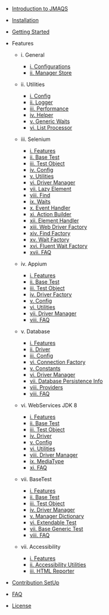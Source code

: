 - [Introduction to JMAQS ](../JMAQS_1/Introduction.md)

- [Installation](../JMAQS_1/ComingSoon.md)
- [Getting Started](../JMAQS_1/ComingSoon.md)


- Features

    - i. General
        - [i. Configurations](../JMAQS_1/general/Configurations.md)
        - [ii. Manager Store](../JMAQS_1/general/ManagerStore.md)

    - ii. Utilities
        - [i. Config](../JMAQS_1/utilities/helper/Config.md)
        - [ii. Logger](../JMAQS_1/utilities/Logger.md)
        - [iii. Performance](../JMAQS_1/utilities/Performance.md)
        - [iv. Helper](../JMAQS_1/ComingSoon.md)
        - [v. Generic Waits](../JMAQS_1/utilities/helper/GenericWaits.md)
        - [vi. List Processor](../JMAQS_1/utilities/helper/ListProcessor.md)

    - iii. Selenium
        - [i. Features](../JMAQS_1/selenium/SeleniumFeatures.md)
        - [ii. Base Test](../JMAQS_1/selenium/SeleniumBaseTest.md)
        - [iii. Test Object](../JMAQS_1/selenium/SeleniumTestObject.md)
        - [iv. Config](../JMAQS_1/selenium/SeleniumConfig.md)
        - [v. Utilities](../JMAQS_1/selenium/SeleniumUtilities.md)
        - [vi. Driver Manager](../JMAQS_1/selenium/SeleniumDriverManager.md)
        - [vii. Lazy Element](../JMAQS_1/ComingSoon.md)
        - [viii. Find](../JMAQS_1/selenium/UIFind.md)
        - [ix. Waits](../JMAQS_1/selenium/UIWait.md)
        - [x. Event Handler](../JMAQS_1/selenium/EventHandler.md)
        - [xi. Action Builder](../JMAQS_1/selenium/ActionBuilder.md)
        - [xii. Element Handler](../JMAQS_1/selenium/ElementHandler.md)         
        - [xiii. Web Driver Factory](../JMAQS_1/selenium/WebDriverFactory.md)       
        - [xiv. Find Factory](../JMAQS_1/selenium/UIFindFactory.md)
        - [xv. Wait Factory](../JMAQS_1/selenium/UIWaitFactory.md)
        - [xvi. Fluent Wait Factory](../JMAQS_1/selenium/FluentWaitFactory.md)
        - [xvii. FAQ](../JMAQS_1/selenium/SeleniumFAQ.md)

    - iv. Appium
        - [i. Features](../JMAQS_1/appium/AppiumFeatures.md)
        - [ii. Base Test](../JMAQS_1/appium/AppiumBaseTest.md)
        - [iii. Test Object](../JMAQS_1/appium/AppiumTestObject.md)
        - [iv. Driver Factory](../JMAQS_1/appium/AppiumDriverFactory.md)
        - [v. Config](../JMAQS_1/appium/AppiumConfig.md)
        - [vi. Utilities](../JMAQS_1/appium/AppiumUtilities.md)
        - [vii. Driver Manager](../JMAQS_1/appium/MobileDriverManager.md)
        - [viii. FAQ](../JMAQS_1/appium/AppiumFAQ.md)

    - v. Database
        - [i. Features](../JMAQS_1/database/DatabaseFeatures.md)
        - [ii. Driver](../JMAQS_1/database/DatabaseDriver.md)
        - [iii. Config](../JMAQS_1/database/DatabaseConfig.md)
        - [vi. Connection Factory](../JMAQS_1/database/ConnectionFactory.md)
        - [v. Constants](../JMAQS_1/database/Constants.md)
        - [vi. Driver Manager](../JMAQS_1/database/DatabaseDriverManager.md)
        - [vii. Database Persistence Info](../JMAQS_1/database/DatabasePersistenceUnitInfo.md)
        - [viii. Providers](../JMAQS_1/database/Providers.md)
        - [viii. FAQ](../JMAQS_1/database/DatabaseFAQ.md)
              
    - vi. WebServices JDK 8
        - [i. Features](../JMAQS_1/webservice/WebServiceFeatures.md)
        - [ii. Base Test](../JMAQS_1/webservice/WebServiceBaseTest.md)
        - [iii. Test Object](../JMAQS_1/webservice/WebServiceTestObject.md)
        - [iv. Driver](../JMAQS_1/webservice/WebServiceDriver.md)
        - [v. Config](../JMAQS_1/webservice/WebServiceConfig.md)
        - [vi. Utilities](../JMAQS_1/webservice/WebServiceUtilities.md)
        - [viii. Driver Manager](../JMAQS_1/webservice/WebServiceDriverManager.md)
        - [ix. MediaType](../JMAQS_1/webservice/MediaType.md)
        - [xi. FAQ](../JMAQS_1/webservice/WebServiceFAQ.md)

    - vii. BaseTest
        - [i. Features](../JMAQS_1/base/BaseFeatures.md)
        - [ii. Base Test](../JMAQS_1/base/BaseTest.md)
        - [iii. Test Object](../JMAQS_1/base/BaseTestObject.md)
        - [iv. Driver Manager](../JMAQS_1/base/DriverManager.md)	
        - [v. Manager Dictionary](../JMAQS_1/base/ManagerDictionary.md)
        - [vi. Extendable Test](../JMAQS_1/base/BaseExtendableTest.md)
        - [vii. Base Generic Test](../JMAQS_1/base/BaseGenericTest.md)
        - [viii. FAQ](../JMAQS_1/base/BaseFAQ.md)

    - vii. Accessibility
      - [i. Features](../JMAQS_1/accessibility/AccessibilityFeatures.md)
      - [ii. Accessibility Utilities](../JMAQS_1/accessibility/AccessibilityUtilities.md)
      - [iii. HTML Reporter](../JMAQS_1/accessibility/HtmlReporter.md)


- [Contribution SetUp](../JMAQS_1/ContributionInstallation.md)
- [FAQ](../JMAQS_1/ComingSoon.md)
- [License](../JMAQS_1/License.md)
